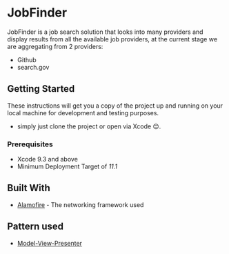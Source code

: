 # JobFinder

JobFinder is a job search solution that looks into many providers and display results from
all the available job providers, at the current stage we are aggregating from 2 providers:

* Github 
* search.gov

## Getting Started

These instructions will get you a copy of the project up and running on your local machine for development and testing purposes.
- simply just clone the project or open via Xcode 😊.

### Prerequisites

- Xcode 9.3 and above
- Minimum Deployment Target of *11.1*


## Built With

* [Alamofire](https://github.com/Alamofire/Alamofire) - The networking framework used


## Pattern used
* [Model-View-Presenter](https://medium.com/@rajajawahar77/mvp-in-ios-78fb008b37d1)


